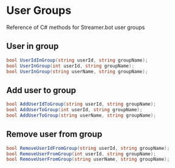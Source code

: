 # User Groups
Reference of C# methods for Streamer.bot user groups

## User in group
```csharp
bool UserIdInGroup(string userId, string groupName);
bool UserInGroup(int userId, string groupName);
bool UserInGroup(string userName, string groupName);
```

## Add user to group
```csharp
bool AddUserIdToGroup(string userId, string groupName);
bool AddUserToGroup(int userId, string groupName);
bool AddUserToGroup(string userName, string groupName);
```

## Remove user from group
```csharp
bool RemoveUserIdFromGroup(string userId, string groupName);
bool RemoveUserFromGroup(int userId, string groupName);
bool RemoveUserFromGroup(string userName, string groupName);
```
